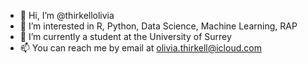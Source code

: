 - 👋 Hi, I’m @thirkellolivia
- 👀 I’m interested in R, Python, Data Science, Machine Learning, RAP
- 🌱 I’m currently a student at the University of Surrey
- 📫 You can reach me by email at olivia.thirkell@icloud.com

<!---
thirkellolivia/thirkellolivia is a ✨ special ✨ repository because its `README.md` (this file) appears on your GitHub profile.
You can click the Preview link to take a look at your changes.
--->
